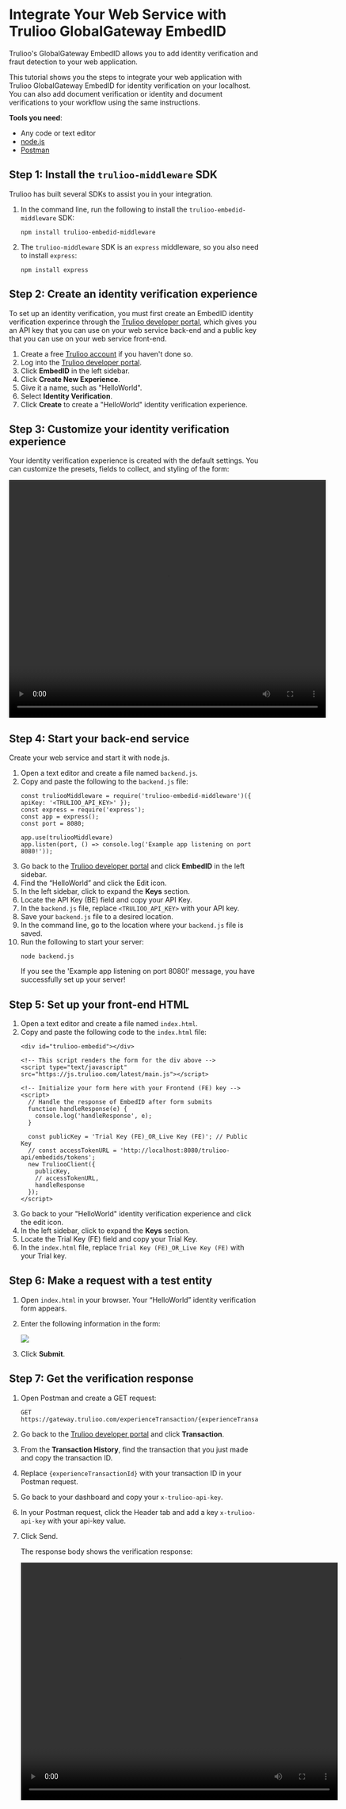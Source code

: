 # Integrate Your Web Service with Trulioo GlobalGateway EmbedID
Trulioo's GlobalGateway EmbedID allows you to add identity verification and fraut detection to your web application. 

This tutorial shows you the steps to integrate your web application with Trulioo GlobalGateway EmbedID for identity verification on your localhost. You can also add document verification or identity and document verifications to your workflow using the same instructions. 

**Tools you need**:

- Any code or text editor
- [node.js](https://nodejs.org/en/)
- [Postman](https://www.postman.com/)

## Step 1: Install the `trulioo-middleware` SDK
Trulioo has built several SDKs to assist you in your integration. 

1. In the command line, run the following to install the `trulioo-embedid-middleware` SDK:
   ```
   npm install trulioo-embedid-middleware
   ```
2. The `trulioo-middleware` SDK is an `express` middleware, so you also need to install `express`:
   ```
   npm install express
   ```

## Step 2: Create an identity verification experience
To set up an identity verification, you must first create an EmbedID identity verification experince through the [Trulioo developer portal](https://gateway-admin.trulioo.com/dashboard), which gives you an API key that you can use on your web service back-end and a public key that you can use on your web service front-end.

1. Create a free [Trulioo account](https://gateway-admin.trulioo.com/login/signup) if you haven't done so.
1. Log into the [Trulioo developer portal](https://gateway-admin.trulioo.com/dashboard).
2. Click **EmbedID** in the left sidebar.
3. Click **Create New Experience**.
4. Give it a name, such as "HelloWorld".
5. Select **Identity Verification**.
6. Click **Create** to create a "HelloWorld" identity verification experience.

## Step 3: Customize your identity verification experience
Your identity verification experience is created with the default settings. You can customize the presets, fields to collect, and styling of the form:

<video width="640" height="480" autoplay>
  <source src="customize.mp4" type="video/mp4">
</video>

## Step 4: Start your back-end service
Create your web service and start it with node.js.

1. Open a text editor and create a file named `backend.js`.
2. Copy and paste the following to the `backend.js` file:
   ```
   const truliooMiddleware = require('trulioo-embedid-middleware')({ 
   apiKey: '<TRULIOO_API_KEY>' }); 
   const express = require('express'); 
   const app = express(); 
   const port = 8080;

   app.use(truliooMiddleware) 
   app.listen(port, () => console.log('Example app listening on port 8080!'));
   ```
3. Go back to the [Trulioo developer portal](https://gateway-admin.trulioo.com/dashboard) and click **EmbedID** in the left sidebar.
3. Find the “HelloWorld” and click the Edit icon.
4. In the left sidebar, click to expand the **Keys** section.
4. Locate the API Key (BE) field and copy your API Key.
5. In the `backend.js` file, replace `<TRULIOO_API_KEY>` with your API key.
6. Save your `backend.js` file to a desired location.
7. In the command line, go to the location where your `backend.js` file is saved.
8. Run the following to start your server:
   ```
   node backend.js
   ```
   If you see the 'Example app listening on port 8080!' message, you have successfully set up your server!
   
## Step 5: Set up your front-end HTML
1. Open a text editor and create a file named `index.html`.
2. Copy and paste the following code to the `index.html` file:
   ```
   <div id="trulioo-embedid"></div>

   <!-- This script renders the form for the div above --> 
   <script type="text/javascript" src="https://js.trulioo.com/latest/main.js"></script>

   <!-- Initialize your form here with your Frontend (FE) key -->
   <script> 
     // Handle the response of EmbedID after form submits
     function handleResponse(e) { 
       console.log('handleResponse', e); 
     } 

     const publicKey = 'Trial Key (FE)_OR_Live Key (FE)'; // Public Key
     // const accessTokenURL = 'http://localhost:8080/trulioo-api/embedids/tokens';
     new TruliooClient({ 
       publicKey, 
       // accessTokenURL,
       handleResponse 
     });
   </script>
   ```
3. Go back to your "HelloWorld" identity verification experience and click the edit icon.
4. In the left sidebar, click to expand the **Keys** section.
4. Locate the Trial Key (FE) field and copy your Trial Key.
5. In the `index.html` file, replace `Trial Key (FE)_OR_Live Key (FE)` with your Trial key.

## Step 6: Make a request with a test entity
1. Open `index.html` in your browser.
   Your “HelloWorld” identity verification form appears.
3. Enter the following information in the form:

   ![](justin.png)
   
4. Click **Submit**.

## Step 7: Get the verification response
1. Open Postman and create a GET request:
   ```
   GET  https://gateway.trulioo.com/experienceTransaction/{experienceTransactionId}
   ```
1. Go back to the [Trulioo developer portal](https://gateway-admin.trulioo.com/dashboard) and click **Transaction**.
2. From the **Transaction History**, find the transaction that you just made and copy the transaction ID. 
3. Replace `{experienceTransactionId}` with your transaction ID in your Postman request.
4. Go back to your dashboard and copy your `x-trulioo-api-key`.
4. In your Postman request, click the Header tab and add a key `x-trulioo-api-key` with your api-key value.
5. Click Send.

   The response body shows the verification response:
   
   <video width="640" height="480" autoplay>
     <source src="verify.mp4" type="video/mp4">
   </video>
   

 
